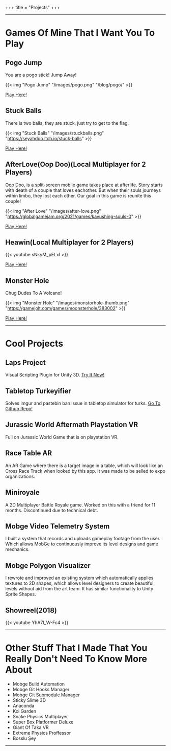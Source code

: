 ﻿+++
title = "Projects"
+++

---

# Games Of Mine That I Want You To Play

## Pogo Jump
You are a pogo stick! Jump Away!

{{< img "Pogo Jump" "/images/pogo.png" "/blog/pogo/" >}}

[Play Here!](/blog/pogo/)

## Stuck Balls
There is two balls, they are stuck, just try to get to the flag.

{{< img "Stuck Balls" "/images/stuckballs.png" "https://seyahdoo.itch.io/stuck-balls" >}}

[Play Here!](https://seyahdoo.itch.io/stuck-balls)

## AfterLove(Oop Doo)(Local Multiplayer for 2 Players)
Oop Doo, is a split-screen mobile game takes place at afterlife.
Story starts with death of a couple that loves eachother.
But when their souls journeys within limbo, they lost each other.
Our goal in this game is reunite this couple!

{{< img "After Love" "/images/after-love.png" "https://globalgamejam.org/2021/games/kavushing-souls-0" >}}

[Play Here!](https://globalgamejam.org/2021/games/kavushing-souls-0)

## Heawin(Local Multiplayer for 2 Players)
{{< youtube sNkyM_pELxI >}}

[Play Here!](https://globalgamejam.org/2020/games/heawin-4)

## Monster Hole
Chug Dudes To A Volcano!

{{< img "Monster Hole" "/images/monstorhole-thumb.png" "https://gamejolt.com/games/moonsterhole/383002" >}}

[Play Here!](https://gamejolt.com/games/moonsterhole/383002)

---
# Cool Projects
## Laps Project
Visual Scripting Plugin for Unity 3D. [Try It Now!](https://github.com/seyahdoo/laps)
## Tabletop Turkeyifier
Solves imgur and pastebin ban issue in tabletop simulator for turks. [Go To Github Repo!](https://github.com/seyahdoo/TabletopTurkeyifier)
## Jurassic World Aftermath Playstation VR
Full on Jurassic World Game that is on playstation VR.
## Race Table AR
An AR Game where there is a target image in a table, which will look like an Cross Race Track when looked by this app. It was made to be selled to expo organizations.
## Miniroyale
A 2D Multiplayer Battle Royale game. Worked on this with a friend for 11 months. Discontinued due to technical debt. 
## Mobge Video Telemetry System
I built a system that records and uploads gameplay footage from the user. Which allows MobGe to continuously improve its level designs and game mechanics.
## Mobge Polygon Visualizer
I rewrote and improved an existing system which automatically applies textures to 2D shapes, which allows level designers to create beautiful levels without aid from the art team. It has similar functionality to Unity Sprite Shapes.
## Showreel(2018)
{{< youtube YhA7I_W-Fc4 >}}

---

# Other Stuff That I Made That You Really Don't Need To Know More About

- Mobge Build Automation
- Mobge Git Hooks Manager
- Mobge Git Submodule Manager
- Sticky Slime 3D
- Anaconda
- Koi Garden
- Snake Physics Multiplayer
- Super Box Platformer Deluxe
- Giant Of Taka VR
- Extreme Physics Proffessor
- Bosslu Şey

---








